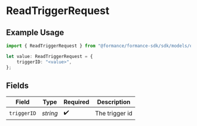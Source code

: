 # ReadTriggerRequest

## Example Usage

```typescript
import { ReadTriggerRequest } from "@formance/formance-sdk/sdk/models/operations";

let value: ReadTriggerRequest = {
    triggerID: "<value>",
};
```

## Fields

| Field              | Type               | Required           | Description        |
| ------------------ | ------------------ | ------------------ | ------------------ |
| `triggerID`        | *string*           | :heavy_check_mark: | The trigger id     |